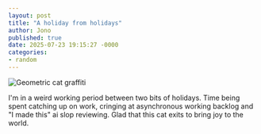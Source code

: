 ```yaml
---
layout: post
title: "A holiday from holidays"
author: Jono
published: true
date: 2025-07-23 19:15:27 -0000
categories:
- random
---
```

![Geometric cat graffiti](https://ellis.scot/uploads/2025/2025-07-23-cat.jpg)


I'm in a weird working period between two bits of holidays. Time being spent catching up on work, cringing at asynchronous working backlog and "I made this" ai slop reviewing. Glad that this cat exits to bring joy to the world.
